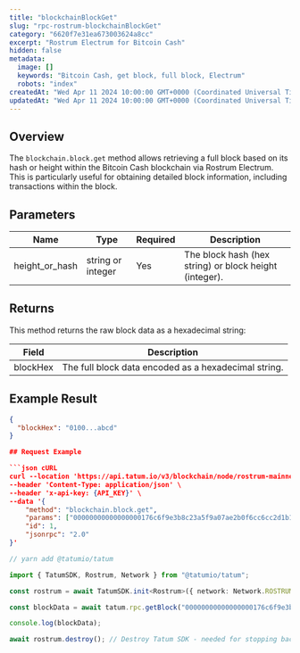 ```yaml
---
title: "blockchainBlockGet"
slug: "rpc-rostrum-blockchainBlockGet"
category: "6620f7e31ea673003624a8cc"
excerpt: "Rostrum Electrum for Bitcoin Cash"
hidden: false
metadata:
  image: []
  keywords: "Bitcoin Cash, get block, full block, Electrum"
  robots: "index"
createdAt: "Wed Apr 11 2024 10:00:00 GMT+0000 (Coordinated Universal Time)"
updatedAt: "Wed Apr 11 2024 10:00:00 GMT+0000 (Coordinated Universal Time)"
---
```


## Overview

The `blockchain.block.get` method allows retrieving a full block based on its hash or height within the Bitcoin Cash blockchain via Rostrum Electrum. This is particularly useful for obtaining detailed block information, including transactions within the block.

## Parameters

| Name           | Type            | Required | Description                                      |
| -------------- | --------------- | -------- | ------------------------------------------------ |
| height_or_hash | string or integer | Yes      | The block hash (hex string) or block height (integer). |

## Returns

This method returns the raw block data as a hexadecimal string:

| Field    | Description                                        |
| -------- | -------------------------------------------------- |
| blockHex | The full block data encoded as a hexadecimal string. |

## Example Result

```json
{
  "blockHex": "0100...abcd"
}

## Request Example

```json cURL
curl --location 'https://api.tatum.io/v3/blockchain/node/rostrum-mainnet/' \
--header 'Content-Type: application/json' \
--header 'x-api-key: {API_KEY}' \
--data '{
    "method": "blockchain.block.get",
    "params": ["00000000000000000176c6f9e3b8c23a5f9a07ae2b0f6cc6cc2d1b16869f97a3"],
    "id": 1,
    "jsonrpc": "2.0"
}'
```
```typescript
// yarn add @tatumio/tatum

import { TatumSDK, Rostrum, Network } from "@tatumio/tatum";

const rostrum = await TatumSDK.init<Rostrum>({ network: Network.ROSTRUM_MAINNET });

const blockData = await tatum.rpc.getBlock("00000000000000000176c6f9e3b8c23a5f9a07ae2b0f6cc6cc2d1b16869f97a3");

console.log(blockData);

await rostrum.destroy(); // Destroy Tatum SDK - needed for stopping background jobs
```
